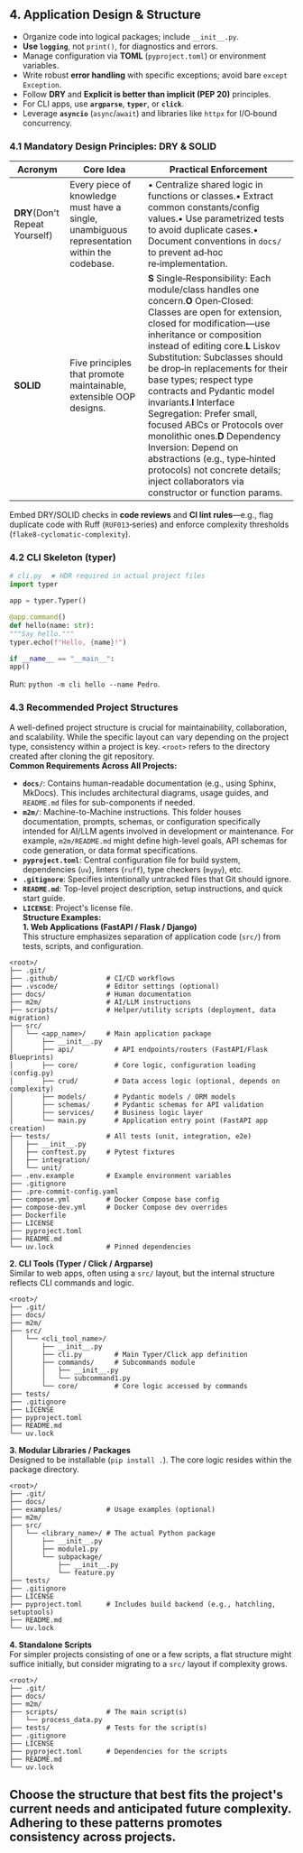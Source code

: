 ## 4. Application Design & Structure  
* Organize code into logical packages; include `__init__.py`.
* **Use `logging`**, not `print()`, for diagnostics and errors.
* Manage configuration via **TOML** (`pyproject.toml`) or environment variables.
* Write robust **error handling** with specific exceptions; avoid bare `except Exception`.
* Follow **DRY** and **Explicit is better than implicit (PEP 20)** principles.
* For CLI apps, use **`argparse`**, **`typer`**, or **`click`**.
* Leverage **`asyncio`** (`async`/`await`) and libraries like `httpx` for I/O‑bound concurrency.  
### 4.1 Mandatory Design Principles: DRY & SOLID  
| Acronym                        | Core Idea                                                                                    | Practical Enforcement                                                                                                                                                                                                                                                                                                                                                                                                                                                                                                                                                                                          |
| ------------------------------ | -------------------------------------------------------------------------------------------- | -------------------------------------------------------------------------------------------------------------------------------------------------------------------------------------------------------------------------------------------------------------------------------------------------------------------------------------------------------------------------------------------------------------------------------------------------------------------------------------------------------------------------------------------------------------------------------------------------------------- |
| **DRY**(Don't Repeat Yourself) | Every piece of knowledge must have a single, unambiguous representation within the codebase. | • Centralize shared logic in functions or classes.• Extract common constants/config values.• Use parametrized tests to avoid duplicate cases.• Document conventions in `docs/` to prevent ad‑hoc re‑implementation.                                                                                                                                                                                                                                                                                                                                                                                            |
| **SOLID**                      | Five principles that promote maintainable, extensible OOP designs.                           | **S** Single‑Responsibility: Each module/class handles one concern.**O** Open‑Closed: Classes are open for extension, closed for modification—use inheritance or composition instead of editing core.**L** Liskov Substitution: Subclasses should be drop‑in replacements for their base types; respect type contracts and Pydantic model invariants.**I** Interface Segregation: Prefer small, focused ABCs or Protocols over monolithic ones.**D** Dependency Inversion: Depend on abstractions (e.g., type‑hinted protocols) not concrete details; inject collaborators via constructor or function params. |  
Embed DRY/SOLID checks in **code reviews** and **CI lint rules**—e.g., flag duplicate code with Ruff (`RUF013`‑series) and enforce complexity thresholds (`flake8‑cyclomatic‑complexity`).  
### 4.2 CLI Skeleton (typer)  
```python
# cli.py  ★ HDR required in actual project files
import typer

app = typer.Typer()

@app.command()
def hello(name: str):
"""Say hello."""
typer.echo(f"Hello, {name}!")

if __name__ == "__main__":
app()
```  
Run: `python -m cli hello --name Pedro`.  
### 4.3 Recommended Project Structures  
A well-defined project structure is crucial for maintainability, collaboration, and scalability. While the specific layout can vary depending on the project type, consistency within a project is key. `<root>` refers to the directory created after cloning the git repository.  
**Common Requirements Across All Projects:**  
* **`docs/`**: Contains human-readable documentation (e.g., using Sphinx, MkDocs). This includes architectural diagrams, usage guides, and `README.md` files for sub-components if needed.
* **`m2m/`**: Machine-to-Machine instructions. This folder houses documentation, prompts, schemas, or configuration specifically intended for AI/LLM agents involved in development or maintenance. For example, `m2m/README.md` might define high-level goals, API schemas for code generation, or data format specifications.
* **`pyproject.toml`**: Central configuration file for build system, dependencies (`uv`), linters (`ruff`), type checkers (`mypy`), etc.
* **`.gitignore`**: Specifies intentionally untracked files that Git should ignore.
* **`README.md`**: Top-level project description, setup instructions, and quick start guide.
* **`LICENSE`**: Project's license file.  
**Structure Examples:**  
**1. Web Applications (FastAPI / Flask / Django)**  
This structure emphasizes separation of application code (`src/`) from tests, scripts, and configuration.  
```text
<root>/
├── .git/
├── .github/            # CI/CD workflows
├── .vscode/            # Editor settings (optional)
├── docs/               # Human documentation
├── m2m/                # AI/LLM instructions
├── scripts/            # Helper/utility scripts (deployment, data migration)
├── src/
│   └── <app_name>/     # Main application package
│       ├── __init__.py
│       ├── api/          # API endpoints/routers (FastAPI/Flask Blueprints)
│       ├── core/         # Core logic, configuration loading (config.py)
│       ├── crud/         # Data access logic (optional, depends on complexity)
│       ├── models/       # Pydantic models / ORM models
│       ├── schemas/      # Pydantic schemas for API validation
│       ├── services/     # Business logic layer
│       └── main.py       # Application entry point (FastAPI app creation)
├── tests/              # All tests (unit, integration, e2e)
│   ├── __init__.py
│   ├── conftest.py     # Pytest fixtures
│   ├── integration/
│   └── unit/
├── .env.example        # Example environment variables
├── .gitignore
├── .pre-commit-config.yaml
├── compose.yml         # Docker Compose base config
├── compose-dev.yml     # Docker Compose dev overrides
├── Dockerfile
├── LICENSE
├── pyproject.toml
├── README.md
└── uv.lock             # Pinned dependencies
```  
**2. CLI Tools (Typer / Click / Argparse)**  
Similar to web apps, often using a `src/` layout, but the internal structure reflects CLI commands and logic.  
```text
<root>/
├── .git/
├── docs/
├── m2m/
├── src/
│   └── <cli_tool_name>/
│       ├── __init__.py
│       ├── cli.py        # Main Typer/Click app definition
│       ├── commands/     # Subcommands module
│       │   ├── __init__.py
│       │   └── subcommand1.py
│       └── core/         # Core logic accessed by commands
├── tests/
├── .gitignore
├── LICENSE
├── pyproject.toml
├── README.md
└── uv.lock
```  
**3. Modular Libraries / Packages**  
Designed to be installable (`pip install .`). The core logic resides within the package directory.  
```text
<root>/
├── .git/
├── docs/
├── examples/           # Usage examples (optional)
├── m2m/
├── src/
│   └── <library_name>/ # The actual Python package
│       ├── __init__.py
│       ├── module1.py
│       └── subpackage/
│           ├── __init__.py
│           └── feature.py
├── tests/
├── .gitignore
├── LICENSE
├── pyproject.toml      # Includes build backend (e.g., hatchling, setuptools)
├── README.md
└── uv.lock
```  
**4. Standalone Scripts**  
For simpler projects consisting of one or a few scripts, a flat structure might suffice initially, but consider migrating to a `src/` layout if complexity grows.  
```text
<root>/
├── .git/
├── docs/
├── m2m/
├── scripts/            # The main script(s)
│   └── process_data.py
├── tests/              # Tests for the script(s)
├── .gitignore
├── LICENSE
├── pyproject.toml      # Dependencies for the scripts
├── README.md
└── uv.lock
```  
Choose the structure that best fits the project's current needs and anticipated future complexity. Adhering to these patterns promotes consistency across projects.  
---